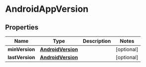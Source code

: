 # AndroidAppVersion

## Properties
Name | Type | Description | Notes
------------ | ------------- | ------------- | -------------
**minVersion** | [**AndroidVersion**](AndroidVersion.md) |  |  [optional]
**lastVersion** | [**AndroidVersion**](AndroidVersion.md) |  |  [optional]
